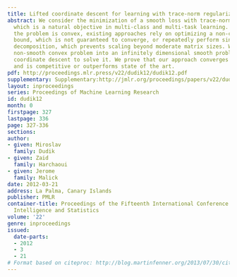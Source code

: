 ```yaml
---
title: Lifted coordinate descent for learning with trace-norm regularization
abstract: We consider the minimization of a smooth loss with trace-norm regularization,
  which is a natural objective in multi-class and multi-task learning. Even though
  the problem is convex, existing approaches rely on optimizing a non-convex variational
  bound, which is not guaranteed to converge, or repeatedly perform singular-value
  decomposition, which prevents scaling beyond moderate matrix sizes. We lift the
  non-smooth convex problem into an infinitely dimensional smooth problem and apply
  coordinate descent to solve it. We prove that our approach converges to the optimum,
  and is competitive or outperforms state of the art.
pdf: http://proceedings.mlr.press/v22/dudik12/dudik12.pdf
supplementary: Supplementary:http://jmlr.org/proceedings/papers/v22/dudik12/dudik12Supple.pdf
layout: inproceedings
series: Proceedings of Machine Learning Research
id: dudik12
month: 0
firstpage: 327
lastpage: 336
page: 327-336
sections: 
author:
- given: Miroslav
  family: Dudik
- given: Zaid
  family: Harchaoui
- given: Jerome
  family: Malick
date: 2012-03-21
address: La Palma, Canary Islands
publisher: PMLR
container-title: Proceedings of the Fifteenth International Conference on Artificial
  Intelligence and Statistics
volume: '22'
genre: inproceedings
issued:
  date-parts:
  - 2012
  - 3
  - 21
# Format based on citeproc: http://blog.martinfenner.org/2013/07/30/citeproc-yaml-for-bibliographies/
---
```


